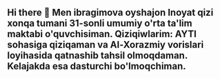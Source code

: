 ## Hi there 👋 Men ibragimova oyshajon Inoyat qizi xonqa tumani 31-sonli umumiy o'rta ta'lim maktabi o'quvchisiman. Qiziqiwlarim: AYTI sohasiga qiziqaman va Al-Xorazmiy vorislari loyihasida qatnashib tahsil olmoqdaman. Kelajakda esa dasturchi bo'lmoqchiman.

<!--
**aiwajon/aiwajon** is a ✨ _special_ ✨ repository because its `README.md` (this file) appears on your GitHub profile.

Here are some ideas to get you started:

- 🔭 I’m currently working on ...
- 🌱 I’m currently learning ...
- 👯 I’m looking to collaborate on ...
- 🤔 I’m looking for help with ...
- 💬 Ask me about ...
- 📫 How to reach me: ...
- 😄 Pronouns: ...
- ⚡ Fun fact: ...
-->
